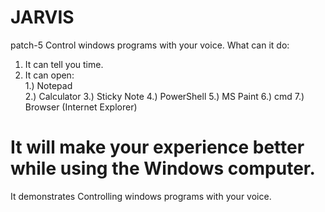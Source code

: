 # JARVIS
patch-5
Control windows programs with your voice.
What can it do:
1. It can tell you time.
2. It can open:<br />
    1.) Notepad<br/>
    2.) Calculator
    3.) Sticky Note
    4.) PowerShell
    5.) MS Paint
    6.) cmd
    7.) Browser (Internet Explorer)
    
It will make your experience better while using the Windows computer.
===========================================================================
It demonstrates Controlling windows programs with your voice.
